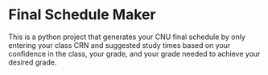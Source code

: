 # Final Schedule Maker

This is a python project that generates your CNU final schedule by only entering your class CRN and suggested study times based on your confidence in the class, your grade, and your grade needed to achieve your desired grade.